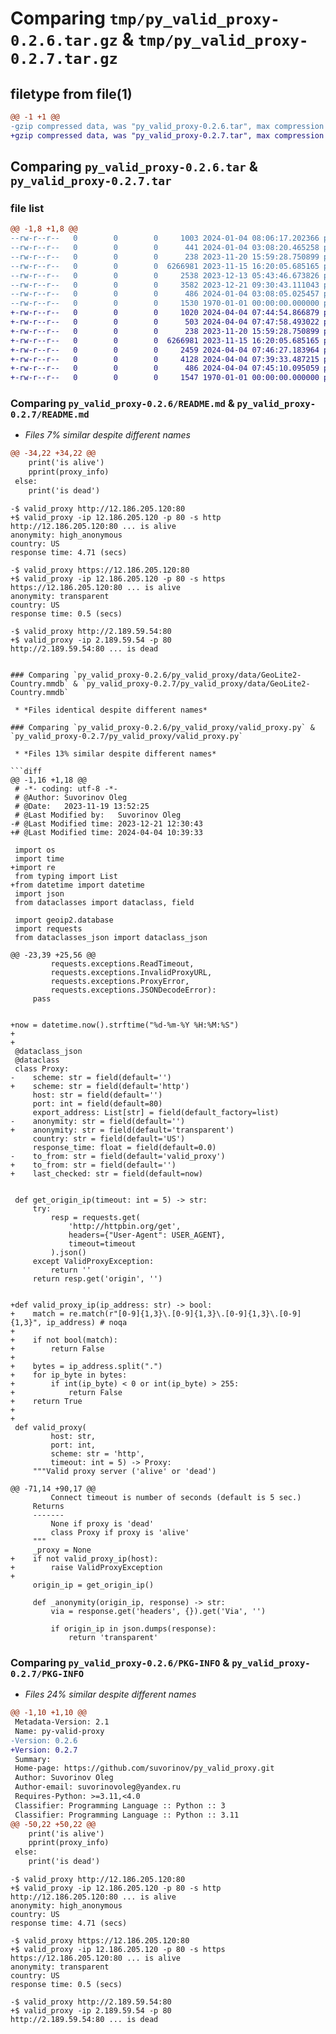 # Comparing `tmp/py_valid_proxy-0.2.6.tar.gz` & `tmp/py_valid_proxy-0.2.7.tar.gz`

## filetype from file(1)

```diff
@@ -1 +1 @@
-gzip compressed data, was "py_valid_proxy-0.2.6.tar", max compression
+gzip compressed data, was "py_valid_proxy-0.2.7.tar", max compression
```

## Comparing `py_valid_proxy-0.2.6.tar` & `py_valid_proxy-0.2.7.tar`

### file list

```diff
@@ -1,8 +1,8 @@
--rw-r--r--   0        0        0     1003 2024-01-04 08:06:17.202366 py_valid_proxy-0.2.6/README.md
--rw-r--r--   0        0        0      441 2024-01-04 03:08:20.465258 py_valid_proxy-0.2.6/py_valid_proxy/__init__.py
--rw-r--r--   0        0        0      238 2023-11-20 15:59:28.750899 py_valid_proxy-0.2.6/py_valid_proxy/__main__.py
--rw-r--r--   0        0        0  6266981 2023-11-15 16:20:05.685165 py_valid_proxy-0.2.6/py_valid_proxy/data/GeoLite2-Country.mmdb
--rw-r--r--   0        0        0     2538 2023-12-13 05:43:46.673826 py_valid_proxy-0.2.6/py_valid_proxy/main.py
--rw-r--r--   0        0        0     3582 2023-12-21 09:30:43.111043 py_valid_proxy-0.2.6/py_valid_proxy/valid_proxy.py
--rw-r--r--   0        0        0      486 2024-01-04 03:08:05.025457 py_valid_proxy-0.2.6/pyproject.toml
--rw-r--r--   0        0        0     1530 1970-01-01 00:00:00.000000 py_valid_proxy-0.2.6/PKG-INFO
+-rw-r--r--   0        0        0     1020 2024-04-04 07:44:54.866879 py_valid_proxy-0.2.7/README.md
+-rw-r--r--   0        0        0      503 2024-04-04 07:47:58.493022 py_valid_proxy-0.2.7/py_valid_proxy/__init__.py
+-rw-r--r--   0        0        0      238 2023-11-20 15:59:28.750899 py_valid_proxy-0.2.7/py_valid_proxy/__main__.py
+-rw-r--r--   0        0        0  6266981 2023-11-15 16:20:05.685165 py_valid_proxy-0.2.7/py_valid_proxy/data/GeoLite2-Country.mmdb
+-rw-r--r--   0        0        0     2459 2024-04-04 07:46:27.183964 py_valid_proxy-0.2.7/py_valid_proxy/main.py
+-rw-r--r--   0        0        0     4128 2024-04-04 07:39:33.487215 py_valid_proxy-0.2.7/py_valid_proxy/valid_proxy.py
+-rw-r--r--   0        0        0      486 2024-04-04 07:45:10.095059 py_valid_proxy-0.2.7/pyproject.toml
+-rw-r--r--   0        0        0     1547 1970-01-01 00:00:00.000000 py_valid_proxy-0.2.7/PKG-INFO
```

### Comparing `py_valid_proxy-0.2.6/README.md` & `py_valid_proxy-0.2.7/README.md`

 * *Files 7% similar despite different names*

```diff
@@ -34,22 +34,22 @@
 	print('is alive')
 	pprint(proxy_info)
 else:
 	print('is dead')
 ```
 
 ```shell
-$ valid_proxy http://12.186.205.120:80
+$ valid_proxy -ip 12.186.205.120 -p 80 -s http
 http://12.186.205.120:80 ... is alive
 anonymity: high_anonymous
 country: US
 response time: 4.71 (secs)
 
-$ valid_proxy https://12.186.205.120:80
+$ valid_proxy -ip 12.186.205.120 -p 80 -s https 
 https://12.186.205.120:80 ... is alive
 anonymity: transparent
 country: US
 response time: 0.5 (secs)
 
-$ valid_proxy http://2.189.59.54:80
+$ valid_proxy -ip 2.189.59.54 -p 80
 http://2.189.59.54:80 ... is dead
 ```
```

### Comparing `py_valid_proxy-0.2.6/py_valid_proxy/data/GeoLite2-Country.mmdb` & `py_valid_proxy-0.2.7/py_valid_proxy/data/GeoLite2-Country.mmdb`

 * *Files identical despite different names*

### Comparing `py_valid_proxy-0.2.6/py_valid_proxy/valid_proxy.py` & `py_valid_proxy-0.2.7/py_valid_proxy/valid_proxy.py`

 * *Files 13% similar despite different names*

```diff
@@ -1,16 +1,18 @@
 # -*- coding: utf-8 -*-
 # @Author: Suvorinov Oleg
 # @Date:   2023-11-19 13:52:25
 # @Last Modified by:   Suvorinov Oleg
-# @Last Modified time: 2023-12-21 12:30:43
+# @Last Modified time: 2024-04-04 10:39:33
 
 import os
 import time
+import re
 from typing import List
+from datetime import datetime
 import json
 from dataclasses import dataclass, field
 
 import geoip2.database
 import requests
 from dataclasses_json import dataclass_json
 
@@ -23,39 +25,56 @@
         requests.exceptions.ReadTimeout,
         requests.exceptions.InvalidProxyURL,
         requests.exceptions.ProxyError,
         requests.exceptions.JSONDecodeError):
     pass
 
 
+now = datetime.now().strftime("%d-%m-%Y %H:%M:%S")
+
+
 @dataclass_json
 @dataclass
 class Proxy:
-    scheme: str = field(default='')
+    scheme: str = field(default='http')
     host: str = field(default='')
     port: int = field(default=80)
     export_address: List[str] = field(default_factory=list)
-    anonymity: str = field(default='')
+    anonymity: str = field(default='transparent')
     country: str = field(default='US')
     response_time: float = field(default=0.0)
-    to_from: str = field(default='valid_proxy')
+    to_from: str = field(default='')
+    last_checked: str = field(default=now)
 
 
 def get_origin_ip(timeout: int = 5) -> str:
     try:
         resp = requests.get(
             'http://httpbin.org/get',
             headers={"User-Agent": USER_AGENT},
             timeout=timeout
         ).json()
     except ValidProxyException:
         return ''
     return resp.get('origin', '')
 
 
+def valid_proxy_ip(ip_address: str) -> bool:
+    match = re.match(r"[0-9]{1,3}\.[0-9]{1,3}\.[0-9]{1,3}\.[0-9]{1,3}", ip_address) # noqa
+
+    if not bool(match):
+        return False
+
+    bytes = ip_address.split(".")
+    for ip_byte in bytes:
+        if int(ip_byte) < 0 or int(ip_byte) > 255:
+            return False
+    return True
+
+
 def valid_proxy(
         host: str,
         port: int,
         scheme: str = 'http',
         timeout: int = 5) -> Proxy:
     """Valid proxy server ('alive' or 'dead')
 
@@ -71,14 +90,17 @@
         Connect timeout is number of seconds (default is 5 sec.)
     Returns
     -------
         None if proxy is 'dead'
         class Proxy if proxy is 'alive'
     """
     _proxy = None
+    if not valid_proxy_ip(host): 
+        raise ValidProxyException
+
     origin_ip = get_origin_ip()
 
     def _anonymity(origin_ip, response) -> str:
         via = response.get('headers', {}).get('Via', '')
 
         if origin_ip in json.dumps(response):
             return 'transparent'
```

### Comparing `py_valid_proxy-0.2.6/PKG-INFO` & `py_valid_proxy-0.2.7/PKG-INFO`

 * *Files 24% similar despite different names*

```diff
@@ -1,10 +1,10 @@
 Metadata-Version: 2.1
 Name: py-valid-proxy
-Version: 0.2.6
+Version: 0.2.7
 Summary: 
 Home-page: https://github.com/suvorinov/py_valid_proxy.git
 Author: Suvorinov Oleg
 Author-email: suvorinovoleg@yandex.ru
 Requires-Python: >=3.11,<4.0
 Classifier: Programming Language :: Python :: 3
 Classifier: Programming Language :: Python :: 3.11
@@ -50,22 +50,22 @@
 	print('is alive')
 	pprint(proxy_info)
 else:
 	print('is dead')
 ```
 
 ```shell
-$ valid_proxy http://12.186.205.120:80
+$ valid_proxy -ip 12.186.205.120 -p 80 -s http
 http://12.186.205.120:80 ... is alive
 anonymity: high_anonymous
 country: US
 response time: 4.71 (secs)
 
-$ valid_proxy https://12.186.205.120:80
+$ valid_proxy -ip 12.186.205.120 -p 80 -s https 
 https://12.186.205.120:80 ... is alive
 anonymity: transparent
 country: US
 response time: 0.5 (secs)
 
-$ valid_proxy http://2.189.59.54:80
+$ valid_proxy -ip 2.189.59.54 -p 80
 http://2.189.59.54:80 ... is dead
 ```
```

